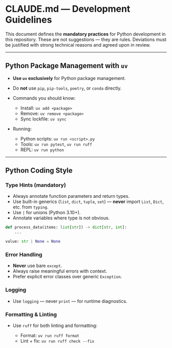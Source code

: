 # CLAUDE.md — Development Guidelines

This document defines the **mandatory practices** for Python development in this repository. These are not suggestions — they are rules. Deviations must be justified with strong technical reasons and agreed upon in review.

---

## Python Package Management with `uv`

* **Use `uv` exclusively** for Python package management.
* Do **not** use `pip`, `pip-tools`, `poetry`, or `conda` directly.
* Commands you should know:

  * Install: `uv add <package>`
  * Remove: `uv remove <package>`
  * Sync lockfile: `uv sync`
* Running:

  * Python scripts: `uv run <script>.py`
  * Tools: `uv run pytest`, `uv run ruff`
  * REPL: `uv run python`

---

## Python Coding Style

### Type Hints (mandatory)

* Always annotate function parameters and return types.
* Use built-in generics (`list`, `dict`, `tuple`, `set`) — **never** import `List`, `Dict`, etc. from `typing`.
* Use `|` for unions (Python 3.10+).
* Annotate variables where type is not obvious.

```python
def process_data(items: list[str]) -> dict[str, int]:
    ...

value: str | None = None
```

### Error Handling

* **Never** use bare `except`.
* Always raise meaningful errors with context.
* Prefer explicit error classes over generic `Exception`.

### Logging

* Use `logging` — never `print` — for runtime diagnostics.

### Formatting & Linting

* Use `ruff` for both linting and formatting:

  * Format: `uv run ruff format`
  * Lint + fix: `uv run ruff check --fix`
